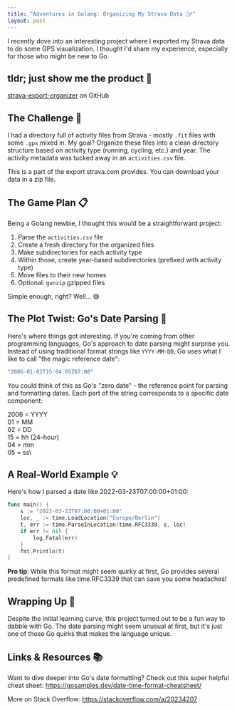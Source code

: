 ```yaml
---
title: "Adventures in Golang: Organizing My Strava Data 🚴‍♂️"
layout: post
---
```


I recently dove into an interesting project where I exported my Strava data to do some GPS visualization. I thought I'd share my experience, especially for those who might be new to Go.

## tldr; just show me the product 🚀

[strava-export-organizer](https://github.com/simonneutert/strava-export-organizer/) on GitHub

## The Challenge 🎯

I had a directory full of activity files from Strava - mostly `.fit` files with some `.gpx` mixed in. My goal? Organize these files into a clean directory structure based on activity type (running, cycling, etc.) and year. The activity metadata was tucked away in an `activities.csv` file.

This is a part of the export strava.com provides. You can download your data in a zip file.

## The Game Plan 📋

Being a Golang newbie, I thought this would be a straightforward project:

1. Parse the `activities.csv` file
2. Create a fresh directory for the organized files
3. Make subdirectories for each activity type
4. Within those, create year-based subdirectories (prefixed with activity type)
5. Move files to their new homes
6. Optional: `gunzip` gzipped files

Simple enough, right? Well... 😅

## The Plot Twist: Go's Date Parsing 🤔

Here's where things got interesting. If you're coming from other programming languages, Go's approach to date parsing might surprise you. Instead of using traditional format strings like `YYYY-MM-DD`, Go uses what I like to call "the magic reference date":

```go
"2006-01-02T15:04:05Z07:00"
```

You could think of this as Go's "zero date" - the reference point for parsing and formatting dates. Each part of the string corresponds to a specific date component:

2006 = YYYY\
01 = MM\
02 = DD\
15 = hh (24-hour)\
04 = mm\
05 = ss\

## A Real-World Example 💡
Here's how I parsed a date like 2022-03-23T07:00:00+01:00:

```go
func main() {
    s := "2022-03-23T07:00:00+01:00"
    loc, _ := time.LoadLocation("Europe/Berlin")
    t, err := time.ParseInLocation(time.RFC3339, s, loc)
    if err != nil {
        log.Fatal(err)
    }
    fmt.Println(t)
}
```

**Pro tip**: While this format might seem quirky at first, Go provides several predefined formats like time.RFC3339 that can save you some headaches!

## Wrapping Up 🎉

Despite the initial learning curve, this project turned out to be a fun way to dabble with Go. The date parsing might seem unusual at first, but it's just one of those Go quirks that makes the language unique.

## Links & Resources 📚

Want to dive deeper into Go's date formatting? Check out this super helpful cheat sheet: https://gosamples.dev/date-time-format-cheatsheet/

More on Stack Overflow: https://stackoverflow.com/a/20234207
